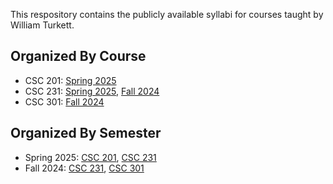 This respository contains the publicly available syllabi for courses taught by William Turkett.


## Organized By Course

* CSC 201: [Spring 2025](semester/spring_2025/CSC201/syllabus.md)
* CSC 231: [Spring 2025](semester/spring_2025/CSC231/syllabus.md), [Fall 2024](semester/fall_2024/CSC231/syllabus.md)
* CSC 301: [Fall 2024](semester/fall_2024/CSC301/syllabus.md)


## Organized By Semester

* Spring 2025: [CSC 201](semester/spring_2025/CSC201/syllabus.md), [CSC 231](semester/spring_2025/CSC231/syllabus.md)
* Fall 2024: [CSC 231](semester/fall_2024/CSC231/syllabus.md), [CSC 301](semester/fall_2024/CSC301/syllabus.md)
